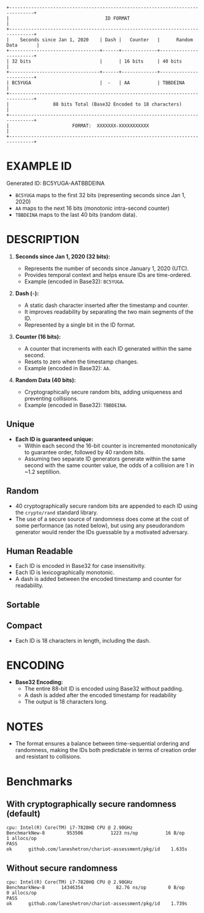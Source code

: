 ```
+-------------------------------------------------------------------------------+
|                                   ID FORMAT                                   |
+-------------------------------------------------------------------------------+
|    Seconds since Jan 1, 2020    | Dash |   Counter   |      Random Data       |
+---------------------------------+------+-------------+------------------------+
| 32 bits                         |      | 16 bits     | 40 bits                |
+---------------------------------+------+-------------+------------------------+
| BC5YUGA                         |  -   | AA          | TBBDEINA               |
+-------------------------------------------------------------------------------+
|                88 bits Total (Base32 Encoded to 18 characters)                |
+-------------------------------------------------------------------------------+
|                       FORMAT:  XXXXXXX-XXXXXXXXXXX                            |
+-------------------------------------------------------------------------------+
```

# EXAMPLE ID

Generated ID: BC5YUGA-AATBBDEINA

- `BC5YUGA` maps to the first 32 bits (representing seconds since Jan 1, 2020)
- `AA` maps to the next 16 bits (monotonic intra-second counter)
- `TBBDEINA` maps to the last 40 bits (random data).

# DESCRIPTION

1. **Seconds since Jan 1, 2020 (32 bits):**
   - Represents the number of seconds since January 1, 2020 (UTC).
   - Provides temporal context and helps ensure IDs are time-ordered.
   - Example (encoded in Base32): `BC5YUGA`.

2. **Dash (`-`):**
   - A static dash character inserted after the timestamp and counter.
   - It improves readability by separating the two main segments of the ID.
   - Represented by a single bit in the ID format.

3. **Counter (16 bits):**
   - A counter that increments with each ID generated within the same second.
   - Resets to zero when the timestamp changes.
   - Example (encoded in Base32): `AA`.

4. **Random Data (40 bits):**
   - Cryptographically secure random bits, adding uniqueness and preventing collisions.
   - Example (encoded in Base32): `TBBDEINA`.

## Unique
- **Each ID is guaranteed unique:**
  - Within each second the 16-bit counter is incremented monotonically to guarantee order, followed by 40 random bits.
  - Assuming two separate ID generators generate within the same second with the same counter value, the odds of a collision are 1 in ~1.2 septillion.

## Random
- 40 cryptographically secure random bits are appended to each ID using the `crypto/rand` standard library.
- The use of a secure source of randomness does come at the cost of some performance (as noted below), but using any pseudorandom generator would render the IDs guessable by a motivated adversary.

## Human Readable
- Each ID is encoded in Base32 for case insensitivity.
- Each ID is lexicographically monotonic.
- A dash is added between the encoded timestamp and counter for readability.

## Sortable

## Compact
- Each ID is 18 characters in length, including the dash.

# ENCODING

- **Base32 Encoding:**
  - The entire 88-bit ID is encoded using Base32 without padding.
  - A dash is added after the encoded timestamp for readability
  - The output is 18 characters long.

# NOTES

- The format ensures a balance between time-sequential ordering and randomness, making the IDs both predictable in terms of creation order and resistant to collisions.


# Benchmarks

## With cryptographically secure randomness (default)

```
cpu: Intel(R) Core(TM) i7-7820HQ CPU @ 2.90GHz
BenchmarkNew-8   	  953506	      1223 ns/op	      16 B/op	       1 allocs/op
PASS
ok  	github.com/laneshetron/chariot-assessment/pkg/id	1.635s
```

## Without secure randomness

```
cpu: Intel(R) Core(TM) i7-7820HQ CPU @ 2.90GHz
BenchmarkNew-8   	14346354	        82.76 ns/op	       0 B/op	       0 allocs/op
PASS
ok  	github.com/laneshetron/chariot-assessment/pkg/id	1.739s
```
